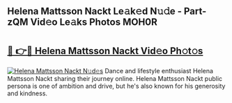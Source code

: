 ## Helena Mattsson Nackt Le𝚊k𝚎d N𝚞𝚍e - Part-zQM Vid𝚎o Le𝚊ks Photos MOH0R

# <h2><a href="http://fb2jcqi.evod.top/?m=Helena+Mattsson+Nackt">🔗 👉🔴 Helena Mattsson Nackt Vid𝚎o Ph𝚘t𝚘s</a></h2>

[![Helena Mattsson Nackt N𝚞d𝚎s](https://i.imgur.com/8V9OHl7.gif)](http://fb2jcqi.evod.top/?m=Helena+Mattsson+Nackt)
Dance and lifestyle enthusiast Helena Mattsson Nackt sharing their journey online. Helena Mattsson Nackt public persona is one of ambition and drive, but he's also known for his generosity and kindness. 
